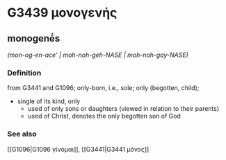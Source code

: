 # G3439 μονογενής

## monogenḗs

_(mon-og-en-ace' | moh-noh-geh-NASE | moh-noh-gay-NASE)_

### Definition

from G3441 and G1096; only-born, i.e., sole; only (begotten, child); 

- single of its kind, only
  - used of only sons or daughters (viewed in relation to their parents)
  - used of Christ, denotes the only begotten son of God

### See also

[[G1096|G1096 γίνομαι]], [[G3441|G3441 μόνος]]
